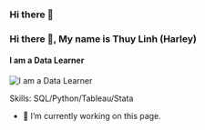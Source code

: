 ### Hi there 👋

### Hi there 👋, My name is Thuy Linh (Harley)
#### I am a Data Learner
![I am a Data Learner](https://arturssmirnovs.github.io/github-profile-readme-generator/images/banner.png)


Skills: SQL/Python/Tableau/Stata

- 🔭 I’m currently working on this page. 


